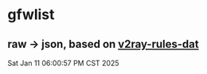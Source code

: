 # gfwlist
## raw -> json, based on [v2ray-rules-dat](https://github.com/Loyalsoldier/v2ray-rules-dat)
Sat Jan 11 06:00:57 PM CST 2025

